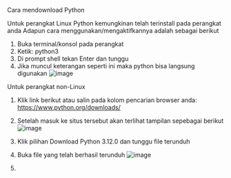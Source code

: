 Cara mendownload Python

Untuk perangkat Linux
Python kemungkinan telah terinstall pada perangkat anda
Adapun cara menggunakan/mengaktifkannya adalah sebagai berikut
1. Buka terminal/konsol pada perangkat
2. Ketik: python3
3. Di prompt shell tekan Enter dan tunggu
4. Jika muncul keterangan seperti ini maka python bisa langsung digunakan
![image](https://github.com/ssyaqira/pertemuan1-basis-data/assets/148309532/8910cad8-7b37-4774-be4c-15818d0398d8)

Untuk perangkat non-Linux
1. Klik link berikut atau salin pada kolom pencarian browser anda: https://www.python.org/downloads/
2. Setelah masuk ke situs tersebut akan terlihat tampilan sepebagai berikut
![image](https://github.com/ssyaqira/pertemuan1-basis-data/assets/148309532/6cd66984-209a-405e-b905-1128465e069b)

3. Klik pilihan Download Python 3.12.0 dan tunggu file terunduh
4. Buka file yang telah berhasil terunduh
![image](https://github.com/ssyaqira/pertemuan1-basis-data/assets/148309532/594e7ace-5b19-40d4-a0d8-6536ff744972)

5. 

